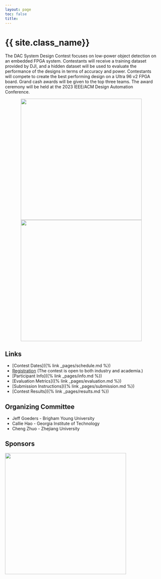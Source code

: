 ```yaml
---
layout: page
toc: false
title: 
---
```


#  {{ site.class_name}}

The DAC System Design Contest focuses on low-power object detection on an embedded FPGA system. Contestants will receive a training dataset provided by DJI, and a hidden dataset will be used to evaluate the performance of the designs in terms of accuracy and power. Contestants will compete to create the best performing design on a Ultra 96 v2 FPGA board. Grand cash awards will be given to the top three teams. The award ceremony will be held at the 2023 IEEE/ACM Design Automation Conference.


<p align="middle">
    <img src="{% link media/object_detection_example.png %}" width="400" class="center">
    <img src="{% link media/ultra96.png %}" width="400" class="center">
</p>


## Links

  * [Contest Dates]({% link _pages/schedule.md %})
  * [Registration](https://docs.google.com/forms/d/e/1FAIpQLSdR_B5BpST4Y49ZJmp2Dbjb4mZJ_PC3l9bpBY8yWXB4egV-jw/viewform?usp=sf_link) (The contest is open to both industry and academia.)
  * [Participant Info]({% link _pages/info.md %})
  * [Evaluation Metrics]({% link _pages/evaluation.md %})
  * [Submission Instructions]({% link _pages/submission.md %})
  * [Contest Results]({% link _pages/results.md %})


## Organizing Committee
  * Jeff Goeders - Brigham Young University
  * Callie Hao - Georgia Institute of Technology
  * Cheng Zhuo - Zhejiang University

## Sponsors

<img src="{% link media/AMD_Xilinx_logo.svg.png %}" width="400">

